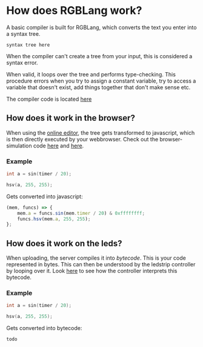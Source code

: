 # How does RGBLang work?

A basic compiler is built for RGBLang, which converts the text you enter into a syntax tree.

```
syntax tree here
```

When the compiler can't create a tree from your input, this is considered a syntax error.

When valid, it loops over the tree and performs type-checking. This procedure errors when you try to assign a constant variable, try to access a variable that doesn't exist, add things together that don't make sense etc.

The compiler code is located [here](https://github.com/PollenCode/rgb-navigation/tree/master/compiler/src)

## How does it work in the browser?

When using the [online editor](https://rgb.ikdoeict.be/), the tree gets transformed to javascript, which is then directly executed by your webbrowser. Check out the browser-simulation code [here](https://github.com/PollenCode/rgb-navigation/blob/master/client/src/simulate.ts) and [here](https://github.com/PollenCode/rgb-navigation/blob/cfb7f3411e8dccc1f14f745112ae5b5008cdae7f/client/src/pages/EffectEditor.tsx#L286).

### Example

```c
int a = sin(timer / 20);

hsv(a, 255, 255);
```

Gets converted into javascript:

```js
(mem, funcs) => {
    mem.a = funcs.sin(mem.timer / 20) & 0xffffffff;
    funcs.hsv(mem.a, 255, 255);
};
```

## How does it work on the leds?

When uploading, the server compiles it into _bytecode_. This is your code represented in bytes. This can then be understood by the ledstrip controller by looping over it. Look [here](https://github.com/PollenCode/rgb-navigation/blob/master/arduino/interpreter.c) to see how the controller interprets this bytecode.

### Example

```c
int a = sin(timer / 20);

hsv(a, 255, 255);
```

Gets converted into bytecode:

```txt
todo
```
